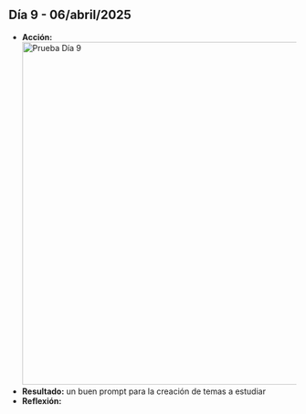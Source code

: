 ## Día 9 - 06/abril/2025  
  - **Acción:**   
    <img src="/assets/images/PruebaDia9.png" alt="Prueba Día 9" width="600" />
  - **Resultado:** un buen prompt para la creación de temas a estudiar 
  - **Reflexión:**
